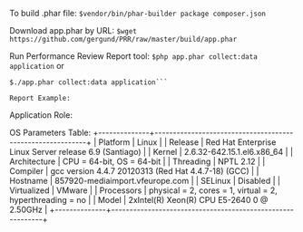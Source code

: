 
To build .phar file: 
```$vendor/bin/phar-builder package composer.json```

Download app.phar by URL:
```$wget https://github.com/gergund/PRR/raw/master/build/app.phar```

Run Performance Review Report tool:
```$php app.phar collect:data application```
or
```$chmod +x app.phar
$./app.phar collect:data application```

Report Example: 
```
Application Role:

OS Parameters Table:
+--------------+-----------------------------------------------------------+
| Platform     | Linux                                                     |
| Release      | Red Hat Enterprise Linux Server release 6.9 (Santiago)    |
| Kernel       | 2.6.32-642.15.1.el6.x86_64                                |
| Architecture | CPU = 64-bit, OS = 64-bit                                 |
| Threading    | NPTL 2.12                                                 |
| Compiler     | gcc version 4.4.7 20120313 (Red Hat 4.4.7-18) (GCC)       |
| Hostname     | 857920-mediaimport.vfeurope.com                           |
| SELinux      | Disabled                                                  |
| Virtualized  | VMware                                                    |
| Processors   | physical = 2, cores = 1, virtual = 2, hyperthreading = no |
| Model        | 2xIntel(R) Xeon(R) CPU E5-2640 0 @ 2.50GHz                |
+--------------+-----------------------------------------------------------+
```

